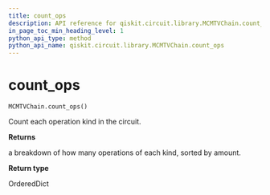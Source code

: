 ```yaml
---
title: count_ops
description: API reference for qiskit.circuit.library.MCMTVChain.count_ops
in_page_toc_min_heading_level: 1
python_api_type: method
python_api_name: qiskit.circuit.library.MCMTVChain.count_ops
---
```


# count\_ops

<span id="qiskit.circuit.library.MCMTVChain.count_ops" />

`MCMTVChain.count_ops()`

Count each operation kind in the circuit.

**Returns**

a breakdown of how many operations of each kind, sorted by amount.

**Return type**

OrderedDict

